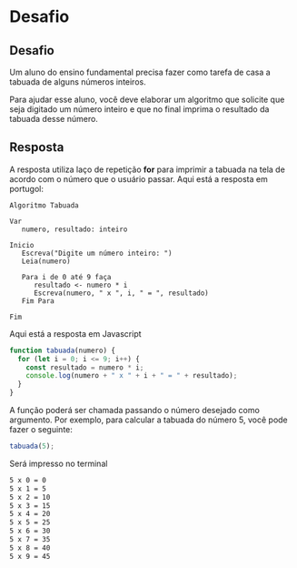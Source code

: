 # Desafio

## Desafio

Um aluno do ensino fundamental precisa fazer como tarefa de casa a tabuada de alguns números inteiros.

Para ajudar esse aluno, você deve elaborar um algoritmo que solicite que seja digitado um número inteiro e que no final imprima o resultado da tabuada desse número.

## Resposta

A resposta utiliza laço de repetição __for__ para imprimir a tabuada na tela de acordo com o número que o usuário passar. Aqui está a resposta em portugol:

```portugol
Algoritmo Tabuada

Var
   numero, resultado: inteiro

Inicio
   Escreva("Digite um número inteiro: ")
   Leia(numero)

   Para i de 0 até 9 faça
      resultado <- numero * i
      Escreva(numero, " x ", i, " = ", resultado)
   Fim Para

Fim
```

Aqui está a resposta em Javascript

```js
function tabuada(numero) {
  for (let i = 0; i <= 9; i++) {
    const resultado = numero * i;
    console.log(numero + " x " + i + " = " + resultado);
  }
}
```

A função poderá ser chamada passando o número desejado como argumento. Por exemplo, para calcular a tabuada do número 5, você pode fazer o seguinte:

```js
tabuada(5);
```

Será impresso no terminal

```bash
5 x 0 = 0
5 x 1 = 5
5 x 2 = 10
5 x 3 = 15
5 x 4 = 20
5 x 5 = 25
5 x 6 = 30
5 x 7 = 35
5 x 8 = 40
5 x 9 = 45
```
